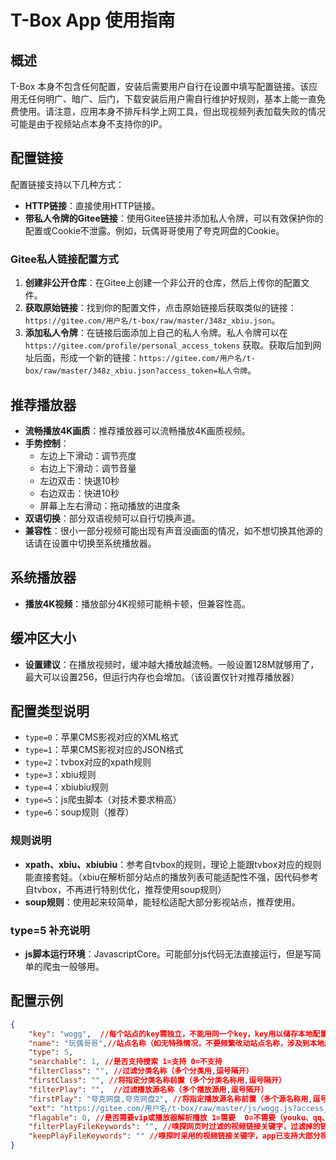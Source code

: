 # T-Box App 使用指南

## 概述
T-Box 本身不包含任何配置，安装后需要用户自行在设置中填写配置链接。该应用无任何明广、暗广、后门，下载安装后用户需自行维护好规则，基本上能一直免费使用。请注意，应用本身不排斥科学上网工具，但出现视频列表加载失败的情况可能是由于视频站点本身不支持你的IP。

## 配置链接
配置链接支持以下几种方式：
- **HTTP链接**：直接使用HTTP链接。
- **带私人令牌的Gitee链接**：使用Gitee链接并添加私人令牌，可以有效保护你的配置或Cookie不泄露。例如，玩偶哥哥使用了夸克网盘的Cookie。

### Gitee私人链接配置方式
1. **创建非公开仓库**：在Gitee上创建一个非公开的仓库，然后上传你的配置文件。
2. **获取原始链接**：找到你的配置文件，点击原始链接后获取类似的链接：`https://gitee.com/用户名/t-box/raw/master/348z_xbiu.json`。
3. **添加私人令牌**：在链接后面添加上自己的私人令牌。私人令牌可以在 `https://gitee.com/profile/personal_access_tokens` 获取。获取后加到网址后面，形成一个新的链接：`https://gitee.com/用户名/t-box/raw/master/348z_xbiu.json?access_token=私人令牌`。

## 推荐播放器
- **流畅播放4K画质**：推荐播放器可以流畅播放4K画质视频。
- **手势控制**：
  - 左边上下滑动：调节亮度
  - 右边上下滑动：调节音量
  - 左边双击：快退10秒
  - 右边双击：快进10秒
  - 屏幕上左右滑动：拖动播放的进度条
- **双语切换**：部分双语视频可以自行切换声道。
- **兼容性**：很小一部分视频可能出现有声音没画面的情况，如不想切换其他源的话请在设置中切换至系统播放器。

## 系统播放器
- **播放4K视频**：播放部分4K视频可能稍卡顿，但兼容性高。

## 缓冲区大小
- **设置建议**：在播放视频时，缓冲越大播放越流畅。一般设置128M就够用了，最大可以设置256，但运行内存也会增加。（该设置仅针对推荐播放器）

## 配置类型说明
- `type=0`：苹果CMS影视对应的XML格式
- `type=1`：苹果CMS影视对应的JSON格式
- `type=2`：tvbox对应的xpath规则
- `type=3`：xbiu规则
- `type=4`：xbiubiu规则
- `type=5`：js爬虫脚本（对技术要求稍高）
- `type=6`：soup规则（推荐）

### 规则说明
- **xpath、xbiu、xbiubiu**：参考自tvbox的规则，理论上能跟tvbox对应的规则能直接套娃。（xbiu在解析部分站点的播放列表可能适配性不强，因代码参考自tvbox，不再进行特别优化，推荐使用soup规则）
- **soup规则**：使用起来较简单，能轻松适配大部分影视站点，推荐使用。

### type=5 补充说明
- **js脚本运行环境**：JavascriptCore。可能部分js代码无法直接运行，但是写简单的爬虫一般够用。

## 配置示例
```json
{
    "key": "wogg",  //每个站点的key需独立，不能用同一个key，key用以储存本地配置文件
    "name": "玩偶哥哥",//站点名称（如无特殊情况，不要频繁改动站点名称，涉及到本地历史、收藏记录等）
    "type": 5,
    "searchable": 1, //是否支持搜索 1=支持 0=不支持
    "filterClass": "", //过滤分类名称（多个分类用,逗号隔开）
    "firstClass": "", //将指定分类名称前置（多个分类名称用,逗号隔开）
    "filterPlay": "",  //过滤播放源名称（多个播放源用,逗号隔开）
    "firstPlay": "夸克网盘,夸克网盘2", //将指定播放源名称前置（多个源名称用,逗号隔开）
    "ext": "https://gitee.com/用户名/t-box/raw/master/js/wogg.js?access_token=私人令牌",//配置链接（支持带私人令牌的gitee链接）
    "flagable": 0, //是否需要vip或播放器解析播放 1=需要  0=不需要（youku、qq、iqiyi等需要解析，如网页嗅探视频的话部分网站已内置了vip解析）
    "filterPlayFileKeywords": "", //嗅探网页时过滤的视频链接关键字，过滤掉的链接不会取过来（多个关键字用,逗号隔开）
    "keepPlayFileKeywords": "" //嗅探时采用的视频链接关键字，app已支持大部分视频链接的嗅探，一般不需要特别设置（多个关键字用,逗号隔开）
}
```